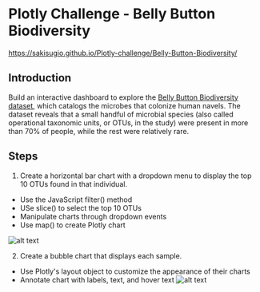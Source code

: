 # Plotly Challenge - Belly Button Biodiversity

https://sakisugio.github.io/Plotly-challenge/Belly-Button-Biodiversity/

## Introduction
Build an interactive dashboard to explore the [Belly Button Biodiversity dataset], which catalogs the microbes that colonize human navels.
The dataset reveals that a small handful of microbial species (also called operational taxonomic units, or OTUs, in the study) were present in more than 70% of people, while the rest were relatively rare.

## Steps
1. Create a horizontal bar chart with a dropdown menu to display the top 10 OTUs found in that individual.
* Use the JavaScript filter() method
* USe slice() to select the top 10 OTUs
* Manipulate charts through dropdown events 
* Use map() to create Plotly chart

![alt text](https://github.com/SakiSugio/Plotly-challenge/blob/main/images/plotly_hw_1.png)



2. Create a bubble chart that displays each sample.
* Use Plotly's layout object to customize the appearance of their charts
* Annotate chart with labels, text, and hover text
![alt text](https://github.com/SakiSugio/Plotly-challenge/blob/main/images/plotly_hw_2.png)





[Belly Button Biodiversity dataset]: http://robdunnlab.com/projects/belly-button-biodiversity/
